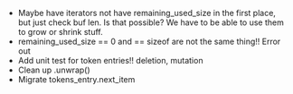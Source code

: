* Maybe have iterators not have remaining_used_size in the first place, but just check buf len.  Is that possible?  We have to be able to use them to grow or shrink stuff.
* remaining_used_size == 0 and == sizeof are not the same thing!! Error out
* Add unit test for token entries!!  deletion, mutation
* Clean up .unwrap()
* Migrate tokens_entry.next_item
